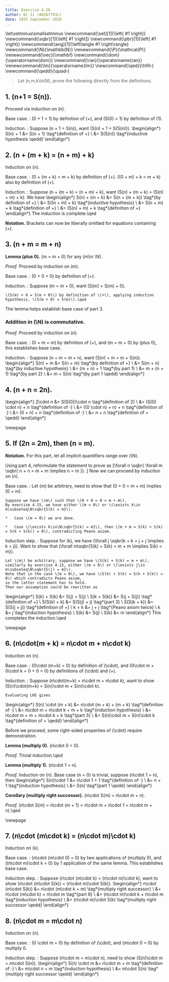 ```yaml
---
title: Exercise 4.26
author: Qi Ji (A0167793L)
date: 19th September 2018
...
```


\let\setminus\smallsetminus
\newcommand{\set}[1]{\left\{ #1 \right\}}
\newcommand{\sqbr}[1]{\left[ #1 \right]}
\newcommand{\pbr}[1]{\left( #1 \right)}
\newcommand{\ang}[1]{\left\langle #1 \right\rangle}
\newcommand{\N}{\mathbb{N}}
\renewcommand{\P}{\mathcal{P}}
\renewcommand{\vec}{\mathbf}
\newcommand{\dom}{\operatorname{dom}}
\newcommand{\ran}{\operatorname{ran}}
\renewcommand{\Im}{\operatorname{Im}}
\newcommand{\qed}{\hfill$\square$}
\newcommand{\qedd}{\quad$\square$}

> Let \(n,m,k\in\N\), prove the following directly from the definitions.

## 1. \(n+1 = S(n)\).
Proceed via induction on \(n\).

Base case.
:   \(0 + 1 = 1\) by definition of \(+\), and \(S(0) = 1\) by definition of \(1\).

Induction.
:   Suppose \(n + 1 = S(n)\), want \(S(n) + 1 = S(S(n))\).
\begin{align*}
    S(n) + 1 &= S(n + 1) \tag*{definition of $+$} \\
    &= S(S(n))  \tag*{inductive hypothesis \qedd}
\end{align*}

## 2. \(n + (m + k) = (n + m) + k\)
Induction on \(n\).

Base case.
:   \(0 + (m + k) = m + k\) by definition of \(+\). \((0 + m) + k = m + k\) also by definition of \(+\).

Induction.
:   Suppose \(n + (m + k) = (n + m) + k\), want \(S(n) + (m + k) = (S(n) + m) + k\). We have
\begin{align*}
    S(n) + (m + k) &= S(n + (m + k)) \tag*{by definition of $+$} \\
    &= S((n + m) + k)   \tag*{inductive hypothesis} \\
    &= S(n + m) + k     \tag*{definition of $+$} \\
    &= (S(n) + m) + k   \tag*{definition of $+$}
\end{align*}
The induction is complete.\qed

__Notation.__ Brackets can now be liberally omitted for equations containing \(+\).

## 3. \(n + m = m + n\)

__Lemma (plus 0).__ \(m = m + 0\) for any \(m\in \N\).

*Proof.*
Proceed by induction on \(m\).

Base case.
:   \(0 + 0 = 0\) by definition of \(+\).

Induction.
:   Suppose \(m = m + 0\), want \(S(m) = S(m) + 0\).

    \(S(m) + 0 = S(m + 0)\) by definition of \(+\), applying induction hypothesis, \(S(m + 0) = S(m)\).\qed

The lemma helps establish base case of part 3.

### Addition in \(\N\) is commutative.

*Proof.*
Proceed by induction on \(n\).

Base case.
:   \(0 + m = m\) by definition of \(+\), and \(m = m + 0\) by (plus 0), this establishes base case.

Induction.
:   Suppose \(n + m = m + n\), want \(S(n) + m = m + S(n)\).
\begin{align*}
    S(n) + m &= S(n + m) \tag*{by definition of $+$} \\
    &= S(m + n) \tag*{by inductive hypothesis} \\
    &= (m + n) + 1 \tag*{by part 1} \\
    &= m + (n + 1) \tag*{by part 2} \\
    &= m + S(n) \tag*{by part 1 \qedd}
\end{align*}

## 4. \(n + n = 2n\).

\begin{align*}
    2\cdot n &= S(S(0))\cdot n \tag*{definition of $2$} \\
    &= (S(0) \cdot n) + n \tag*{definition of $\cdot$} \\
    &= ((0 \cdot n) + n) + n \tag*{definition of $\cdot$} \\
    &= (0 + n) + n \tag*{definition of $\cdot$} \\
    &= n + n \tag*{definition of $+$ \qedd}
\end{align*}

\newpage

## 5. If \(2n = 2m\), then \(n = m\).

__Notation.__ For this part, let all implicit quantifiers range over \(\N\).

Using part 4, reformulate the statement to prove as
\[\forall n \sqbr{ \forall m \sqbr{ n + n = m + m \implies n = m }}. \]
Now we can proceed by induction on \(n\).

Base case.
:   Let \(m\) be arbitrary, need to show that \(0 + 0 = m + m\) implies \(0 = m\).

    Suppose we have \(m\) such that \(0 + 0 = 0 = m + m\).
    By exercise 4.15, we have either \(m = 0\) or \(\exists k\in m\subseteq\N\sqbr{S(k) = m}\).

    *   Case \(m = 0\) we are done.

    *   Case \(\exists k\in\N\sqbr{S(k) = m}\), then \(m + m = S(k) + S(k) = S(k + S(k)) = 0\), contradicting Peano axiom.

Induction step.
:   Suppose for \(k\), we have \(\forall j \sqbr{k + k = j + j \implies k = j}\).
    Want to show that \(\forall m\sqbr{S(k) + S(k) = m + m \implies S(k) = m}\).

    Let \(m\) be arbitrary, suppose we have \(S(k) + S(k) = m + m\),
    similarly by exercise 4.15, either \(m = 0\) or \(\exists j\in m\subseteq\N\sqbr{S(j) = m}\).
    Note that in the case \(m = 0\), we have \(S(k) + S(k) = S(k + S(k)) = 0\) which contradicts Peano axiom,
    so the latter statement has to hold.
    Then our assumption could be rewritten as
\begin{align*}
    S(k) + S(k) &= S(j) + S(j)  \\
    S(k + S(k)) &= S(j + S(j))  \tag*{definition of $+$} \\
    S(S(k) + k) &= S(S(j) + j)  \tag*{part 3} \\
    S(S(k + k)) &= S(S(j + j))  \tag*{definition of $+$} \\
    k + k &= j + j  \tag*{Peano axiom twice} \\
    k &= j  \tag*{induction hypothesis} \\
    S(k) &= S(j) \\
    S(k) &= m
\end{align*}
This completes the induction.\qed


\newpage

## 6. \(n\cdot(m + k) = n\cdot m + n\cdot k\)

Induction on \(n\).

Base case.
:   \(0\cdot (m+k) = 0\) by definition of \(\cdot\), and \(0\cdot m + 0\cdot k = 0 + 0 = 0\) by definitions of \(\cdot\) and \(+\).

Induction.
:   Suppose \(n\cdot(m+k) = n\cdot m + n\cdot k\), want to show \(S(n)\cdot(m+k) = S(n)\cdot m + S(n)\cdot k\).

    Evaluating LHS gives
\begin{align*}
    S(n) \cdot (m + k)
    &= n\cdot (m + k) + (m + k) \tag*{definition of $\cdot$} \\
    &= n\cdot m + n\cdot k + m + k \tag*{induction hypothesis} \\
    &= n\cdot m + m + n\cdot k + k \tag*{part 3} \\
    &= S(n)\cdot m + S(n)\cdot k    \tag*{definition of $+$ \qedd}
\end{align*}


Before we proceed, some right-sided properties of \(\cdot\) require demonstration.

__Lemma (multiply 0).__ \(n\cdot 0 = 0\).

*Proof.* Trivial induction.\qed

__Lemma (multiply 1).__ \(n\cdot 1 = n\).

*Proof.* Induction on \(n\).
Base case \(n = 0\) is trivial, suppose \(n\cdot 1 = n\), then
\begin{align*}
    S(n)\cdot 1 &= n\cdot 1 + 1 \tag*{definition of $\cdot$} \\
    &= n + 1 \tag*{induction hypothesis} \\
    &= S(n) \tag*{part 1 \qedd}
\end{align*}

__Corollary (multiply right successor).__ \(n\cdot S(m) = n\cdot m + n\).

*Proof.* \(n\cdot S(m) = n\cdot (m + 1) = n\cdot m + n\cdot 1 = n\cdot m + n\).\qed

\newpage

## 7. \(n\cdot (m\cdot k) = (n\cdot m)\cdot k\)

Induction on \(k\).

Base case.
:   \(n\cdot (m\cdot 0) = 0\) by two applications of (multiply 0), and \((n\cdot m)\cdot k = 0\) by 1 application of the same lemma.
This establishes base case.

Induction step.
:   Suppose \(n\cdot (m\cdot k) = (n\cdot m)\cdot k\), want to show \(n\cdot (m\cdot S(k)) = (n\cdot m)\cdot S(k)\).
\begin{align*}
    n\cdot (m\cdot S(k)) &= n\cdot (m\cdot k + m) \tag*{multiply right successor} \\
    &= n\cdot (m\cdot k) + n\cdot m \tag*{part 6} \\
    &= (n\cdot m)\cdot k + n\cdot m \tag*{induction hypothesis} \\
    &= (n\cdot m)\cdot S(k) \tag*{multiply right successor \qedd}
\end{align*}

## 8. \(n\cdot m = m\cdot n\)

Induction on \(n\).

Base case.
:   \(0 \cdot m = 0\) by definition of \(\cdot\), and \(m\cdot 0 = 0\) by multiply 0.

Induction step.
:   Suppose \(n\cdot m = m\cdot n\), need to show \(S(n)\cdot m = m\cdot S(n)\).
\begin{align*}
    S(n) \cdot m &= n\cdot m + m \tag*{definition of $\cdot$} \\
    &= m\cdot n + m \tag*{induction hypothesis} \\
    &= m\cdot S(n)  \tag*{multiply right successor \qedd}
\end{align*}

